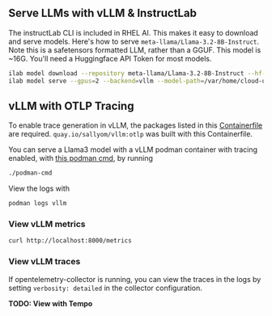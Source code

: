 ## Serve LLMs with vLLM & InstructLab

The instructLab CLI is included in RHEL AI. This makes it easy to download and serve models. Here's how to serve `meta-llama/Llama-3.2-8B-Instruct`.
Note this is a safetensors formatted LLM, rather than a GGUF. This model is ~16G. You'll need a Huggingface API Token for most models.

```bash
ilab model download --repository meta-llama/Llama-3.2-8B-Instruct --hf-token XXXxxxxx
ilab model serve --gpus=2 --backend=vllm --model-path=/var/home/cloud-user/.cache/instructlab/models/meta-llama/Llama-3.2-8B-Instruct 
```

## vLLM with OTLP Tracing

To enable trace generation in vLLM, the packages listed in this [Containerfile](./Containerfile) are required. `quay.io/sallyom/vllm:otlp` was built
with this Containerfile.

You can serve a Llama3 model with a vLLM podman container with tracing enabled, with [this podman cmd](./podman-cmd), by running

```bash
./podman-cmd
```

View the logs with

```bash
podman logs vllm
```

### View vLLM metrics

```bash
curl http://localhost:8000/metrics
```

### View vLLM traces

If opentelemetry-collector is running, you can view the traces in the logs by setting `verbosity: detailed` in the collector configuration.

**TODO: View with Tempo** 
